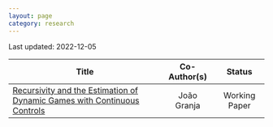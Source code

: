 ```yaml
---
layout: page
category: research
---
```


Last updated: 2022-12-05

|                                    Title                                  |                         Co-Author(s)                   |                   Status                       |
|                                -------------                              |                      :----------------:                |                :----------:                    |
| [Recursivity and the Estimation of Dynamic Games with Continuous Controls](https://raw.githubusercontent.com/gfrt0/gfrt0.github.io/e57451a6285d3bc92b291a7ef3f87fda0dc84eea/content/fg_dgs.pdf)     | João Granja                                            | Working Paper                             |

